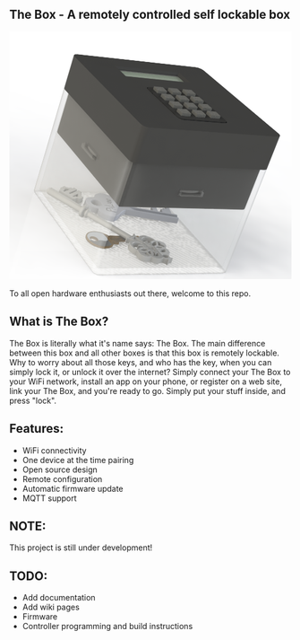 The Box - A remotely controlled self lockable box
----------------------------------------------------
![render]

To all open hardware enthusiasts out there, welcome to this repo. 

What is The Box?
-------------------
The Box is literally what it's name says: The Box. 
The main difference between this box and all other boxes is that this box is remotely lockable. 
Why to worry about all those keys, and who has the key, when you can simply lock it,
or unlock it over the internet? Simply connect your The Box to your WiFi network, install an app on 
your phone, or register on a web site, link your The Box, and you're ready to go. Simply put your stuff inside,
and press "lock". 

Features:
-----------
* WiFi connectivity
* One device at the time pairing
* Open source design
* Remote configuration
* Automatic firmware update
* MQTT support

NOTE:
------
This project is still under development!

TODO: 
-------
* Add documentation
* Add wiki pages
* Firmware
* Controller programming and build instructions

[render]: https://raw.githubusercontent.com/fmarkova/The-Box/master/Doc/Images/Device-render.png